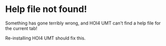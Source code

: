 ﻿# Help file not found!

Something has gone terribly wrong, and HOI4 UMT can't find a help file for the current tab!

Re-installing HOI4 UMT should fix this.
